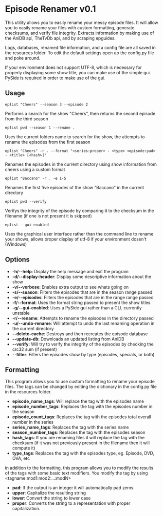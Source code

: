 Episode Renamer v0.1
====================

This utility allows you to easily rename your messy episode files.  It will allow
you to easily rename your files with custom formatting, generate checksums, and
verify file integrity.  Extracts information by making use of the AniDB api,
TheTvDb api, and by scraping epguides.

Logs, databases, renamed file information, and a config file are all saved in the
resources folder.  To edit the default settings open up the config.py file and poke
around.

If your environment does not support UTF-8, which is necessary for properly displaying
some show title, you can make use of the simple gui.  PySide is required in order to
make use of the gui.

Usage
-----

    eplist "Cheers" --season 3 --episode 2
Performs a search for the show "Cheers", then returns the second episode from the third season

    eplist pwd --season 1 --rename .
Uses the current folders name to search for the show, the attempts to rename the episodes from the first season

    eplist "Cheers" -r . --format "<series:proper> - <type> <episode:pad> - <title> [<hash>]"
Renames the episodes in the current directory using show information from cheers using a custom format

    eplist "Baccano" -r . -e 1-5
Renames the first five episodes of the show "Baccano" in the current directory

    eplist pwd --verify
Verifys the integrity of the episode by comparing it to the checksum in the filename (if one is not present it is skipped)

    eplist --gui-enabled
Uses the graphical user interface rather than the command line to rename your shows, allows proper display of utf-8 if your environment dosen't (Windows)


Options
-------
* **-h/--help**:             Display the help message and exit the program
* **-d/--display-header**:  Display some descriptive information about the show
* **-v/--verbose**:      Enables extra output to see whats going on
* **-s/--season**:      Filters the episodes that are in the season range passed
* **-e/--episodes**:      Filters the episodes that are in the range range passed
* **-f/--format**:       Uses the format string passed to present the show titles
* **-g/--gui-enabled**:     Uses a PySide gui rather than a CLI, currently unstable
* **-r/--rename**:         Attempts to rename the episodes in the directory passed
* **-u/--undo-rename**:      Will attempt to undo the last renaming operation in the current directory
* **--delete-cache**:        Destroys and then recreates the episode database
* **--update-db**:          Downloads an updated listing from AniDB
* **--verify**:              Will try to verify the integrity of the episodes by checking the crc32 sum (if present)
* **--filter**:              Filters the episodes show by type (episodes, specials, or both)


Formatting
----------
This program allows you to use custom formatting to rename your episode files.
The tags can be changed by editing the dictionary in the config.py file in the resources folder.

-   **episode_name_tags**: Will replace the tag with the episodes name
-   **episode_number_tags**: Replaces the tag with the episodes number in the season
-   **episode_count_tags**: Replaces the tag with the episodes total overall number in the series
-   **series_name_tags**: Replaces the tag with the series name
-   **season_number_tags**: Replaces the tag with the episodes season
-   **hash_tags**: If you are renaming files it will replace the tag with the checksum (if it was not previously present in the filename then it will compute it)
-   **type_tags**: Replaces the tag with the episodes type, eg. Episode, DVD, OVA, etc


in addition to the formatting, this program allows you to modify the results of the tags with some
basic text modifiers.  You modify the tag by using \<tagname:mod1:mod2:...:modN\>

-   **pad**: If the output is an integer it will automatically pad zeros
-   **upper**: Capitalize the resulting string
-   **lower**: Convert the string to lower case
-   **proper**: Converts the string to a representation with proper capitalization.
